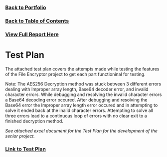 ### [Back to Portfolio](index.md)

### [Back to Table of Contents](seniorproject.md)

### [View Full Report Here](fullReport.md)

Test Plan
====================
The attached test plan covers the attempts made while testing the features of the File Encryptor project to get each part functioninal for testing.

Note: The AES256 Decryption method was stuck between 3 different errors dealing with Improper array length, Base64 decoder error, and invalid character errors. While debugging and resolving the invalid character errors a Base64 decoding error occured. After debugging and resolving the Base64 error the Improper array length error occured and in attempting to solve it ended back at the inalid character errors. Attempting to solve all three errors lead to a continuous loop of errors with no clear exit to a finished decryption method.

*See attached excel document for the Test Plan for the development of the senior project.*

### [Link to Test Plan](File%20Encryptor%20Test%20Plan%20-%20Trevor%20Abel.xlsx)

